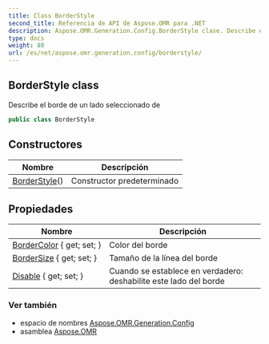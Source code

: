 ```yaml
---
title: Class BorderStyle
second_title: Referencia de API de Aspose.OMR para .NET
description: Aspose.OMR.Generation.Config.BorderStyle clase. Describe el borde de un lado seleccionado de
type: docs
weight: 80
url: /es/net/aspose.omr.generation.config/borderstyle/
---
```

## BorderStyle class

Describe el borde de un lado seleccionado de

```csharp
public class BorderStyle
```

## Constructores

| Nombre | Descripción |
| --- | --- |
| [BorderStyle](borderstyle/)() | Constructor predeterminado |

## Propiedades

| Nombre | Descripción |
| --- | --- |
| [BorderColor](../../aspose.omr.generation.config/borderstyle/bordercolor/) { get; set; } | Color del borde |
| [BorderSize](../../aspose.omr.generation.config/borderstyle/bordersize/) { get; set; } | Tamaño de la línea del borde |
| [Disable](../../aspose.omr.generation.config/borderstyle/disable/) { get; set; } | Cuando se establece en verdadero: deshabilite este lado del borde |

### Ver también

* espacio de nombres [Aspose.OMR.Generation.Config](../../aspose.omr.generation.config/)
* asamblea [Aspose.OMR](../../)


